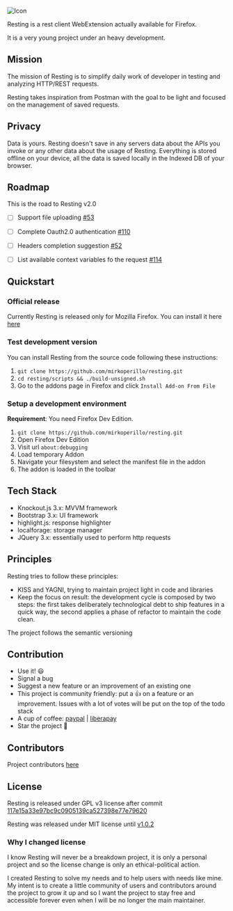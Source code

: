 ![Icon](src/icons/letter-r_64.png)

Resting is a rest client WebExtension actually available for Firefox.

It is a very young project under an heavy development.

## Mission
The mission of Resting is to simplify daily work of developer in testing and analyzing HTTP/REST requests.

Resting takes inspiration from Postman with the goal to be light and focused on the management of saved requests.

## Privacy
Data is yours.
Resting doesn't save in any servers data about the APIs you invoke or any other data about the usage of Resting.
Everything is stored offline on your device, all the data is saved locally in the Indexed DB of your browser.

## Roadmap
This is the road to Resting v2.0

- [ ] Support file uploading [#53](https://github.com/mirkoperillo/resting/issues/53)
- [ ] Complete Oauth2.0 authentication [#110](https://github.com/mirkoperillo/resting/issues/110)
- [ ] Headers completion suggestion [#52](https://github.com/mirkoperillo/resting/issues/52)
- [ ] List available context variables fo the request [#114](https://github.com/mirkoperillo/resting/issues/114)


## Quickstart

### Official release

Currently Resting is released only for Mozilla Firefox.
You can install it here [here](https://addons.mozilla.org/en-US/firefox/addon/resting?src=external-github)

### Test development version 

You can install Resting from the source code following these instructions:

1. `git clone https://github.com/mirkoperillo/resting.git`
2. `cd resting/scripts && ./build-unsigned.sh`
3. Go to the addons page in Firefox and click `Install Add-on From File`

### Setup a development environment

**Requirement**: You need Firefox Dev Edition.

1. `git clone https://github.com/mirkoperillo/resting.git`
2. Open Firefox Dev Edition
3. Visit url `about:debugging`
4. Load temporary Addon
5. Navigate your filesystem and select the manifest file in the addon
6. The addon is loaded in the toolbar


## Tech Stack
* Knockout.js 3.x: MVVM framework
* Bootstrap 3.x: UI framework
* highlight.js: response highlighter
* localforage: storage manager
* JQuery 3.x:  essentially used to perform http requests

## Principles
Resting tries to follow these principles:
* KISS and YAGNI, trying to maintain project light in code and libraries
* Keep the focus on result: the development cycle is composed by two steps: the first takes deliberately technological debt to ship features in a quick way, the second applies a phase of refactor to maintain the code clean.

The project follows the semantic versioning

## Contribution

* Use it! :smiley:
* Signal a bug
* Suggest a new feature or an improvement of an existing one
* This project is community friendly: put a :+1: on a feature or an improvement. Issues with a lot of votes will be put on the top of the todo stack 
* A cup of coffee: [paypal](https://www.paypal.me/owlcodesw) | [liberapay](https://liberapay.com/mirkoperillo)
* Star the project :star2:

## Contributors

Project contributors [here](CONTRIBUTORS.md)

## License

Resting is released under GPL v3 license after commit [117e15a33e97bc9c0905139ca527398e77e79620](https://github.com/mirkoperillo/resting/commit/117e15a33e97bc9c0905139ca527398e77e79620)

Resting was released under MIT license until [v1.0.2](https://github.com/mirkoperillo/resting/releases/tag/1.0.2)

### Why I changed license

I know Resting will never be a breakdown project, it is only a personal project and so the license change is only an ethical-political action.

I created Resting to solve my needs and to help users with needs like mine. My intent is to create a little community of users and contributors around the project to grow it up and so I want the project to stay free and accessible forever even when I will be no longer the main maintainer.
